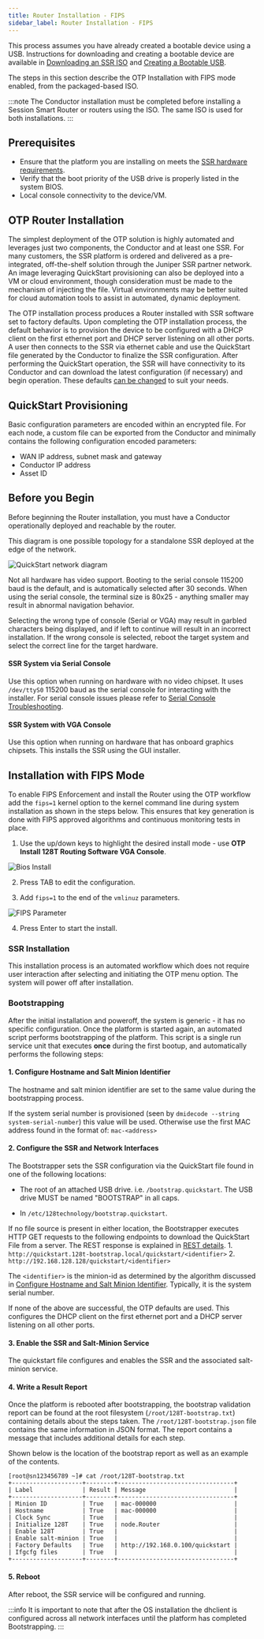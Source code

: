 ```yaml
---
title: Router Installation - FIPS
sidebar_label: Router Installation - FIPS 
--- 
```


This process assumes you have already created a bootable device using a USB. Instructions for downloading and creating a bootable device are available in [Downloading an SSR ISO](intro_downloading_iso.md) and [Creating a Bootable USB](intro_creating_bootable_usb.md).

The steps in this section describe the OTP Installation with FIPS mode enabled, from the packaged-based ISO. 

:::note
The Conductor installation must be completed before installing a Session Smart Router or routers using the ISO. The same ISO is used for both installations.
:::

## Prerequisites

- Ensure that the platform you are installing on meets the [SSR hardware requirements](about_supported_platforms.md#minimum-platform-specifications).
- Verify that the boot priority of the USB drive is properly listed in the system BIOS.
- Local console connectivity to the device/VM. 

## OTP Router Installation

The simplest deployment of the OTP solution is highly automated and leverages just two components, the Conductor and at least one SSR. For many customers, the SSR platform is ordered and delivered as a pre-integrated, off-the-shelf solution through the Juniper SSR partner network. An image leveraging QuickStart provisioning can also be deployed into a VM or cloud environment, though consideration must be made to the mechanism of injecting the file. Virtual environments may be better suited for cloud automation tools to assist in automated, dynamic deployment.

The OTP installation process produces a Router installed with SSR software set to factory defaults. Upon completing the OTP installation process, the default behavior is to provision the device to be configured with a DHCP client on the first ethernet port and DHCP server listening on all other ports. A user then connects to the SSR via ethernet cable and use the QuickStart file generated by the Conductor to finalize the SSR configuration. After performing the QuickStart operation, the SSR will have connectivity to its Conductor and can download the latest configuration (if necessary) and begin operation. These defaults [can be changed](#quickstart-location) to suit your needs.

## QuickStart Provisioning
Basic configuration parameters are encoded within an encrypted file. For each node, a custom file can be exported from the Conductor and minimally contains the following configuration encoded parameters:
- WAN IP address, subnet mask and gateway
- Conductor IP address
- Asset ID

## Before you Begin

Before beginning the Router installation, you must have a Conductor operationally deployed and reachable by the router.

This diagram is one possible topology for a standalone SSR deployed at the edge of the network.

![QuickStart network diagram](/img/intro_ztp_quickstart_network_diagram.png)

Not all hardware has video support. Booting to the serial console 115200 baud is the default, and is automatically selected after 30 seconds. When using the serial console, the terminal size is 80x25 - anything smaller may result in abnormal navigation behavior.

Selecting the wrong type of console (Serial or VGA) may result in garbled characters being displayed, and if left to continue will result in an incorrect installation. If the wrong console is selected, reboot the target system and select the correct line for the target hardware.

#### SSR System via Serial Console

Use this option when running on hardware with no video chipset. It uses `/dev/ttyS0` 115200 baud as the serial console for interacting with the installer. For serial console issues please refer to [Serial Console Troubleshooting](intro_installation_bootable_media.mdx#serial-console-troubleshooting).

#### SSR System with VGA Console

Use this option when running on hardware that has onboard graphics chipsets. This installs the SSR using the GUI installer.

## Installation with FIPS Mode 

To enable FIPS Enforcement and install the Router using the OTP workflow add the `fips=1` kernel option to the kernel command line during system installation as shown in the steps below. This ensures that key generation is done with FIPS approved algorithms and continuous monitoring tests in place.

1. Use the up/down keys to highlight the desired install mode - use **OTP Install 128T Routing Software VGA Console**. 

  ![Bios Install](/img/cc_fips_BIOSinstall_1.png)

2. Press TAB to edit the configuration.

3. Add `fips=1` to the end of the `vmlinuz` parameters.

  ![FIPS Parameter](/img/ccfips_BIOSinstall_2.png)

4. Press Enter to start the install. 

### SSR Installation

This installation process is an automated workflow which does not require user interaction after selecting and initiating the OTP menu option. The system will power off after installation.

### Bootstrapping

After the initial installation and poweroff, the system is generic - it has no specific configuration. Once the platform is started again, an automated script performs bootstrapping of the platform. This script is a single run service unit that executes **once** during the first bootup, and automatically performs the following steps:

#### 1. Configure Hostname and Salt Minion Identifier

The hostname and salt minion identifier are set to the same value during the bootstrapping process.

If the system serial number is provisioned (seen by `dmidecode --string system-serial-number`) this value will be used. Otherwise use the first MAC address found in the format of: `mac-<address>`

#### 2. Configure the SSR and Network Interfaces

The Bootstrapper sets the SSR configuration via the QuickStart file found in one of the following locations:

- The root of an attached USB drive. i.e. `/bootstrap.quickstart`. The USB drive MUST be named "BOOTSTRAP" in all caps.

- In `/etc/128technology/bootstrap.quickstart`.

If no file source is present in either location, the Bootstrapper executes HTTP GET requests to the following endpoints to download the QuickStart File from a server. The REST response is explained in [REST details](#quickstart-file-via-rest).
    1. `http://quickstart.128t-bootstrap.local/quickstart/<identifier>`
    2. `http://192.168.128.128/quickstart/<identifier>`

The `<identifier>` is the minion-id as determined by the algorithm discussed in [Configure Hostname and Salt Minion Identifier](#configure-hostname-and-salt-minion-identifier). Typically, it is the system serial number.

If none of the above are successful, the OTP defaults are used. This configures the DHCP client on the first ethernet port and a DHCP server listening on all other ports.

#### 3. Enable the SSR and Salt-Minion Service

The quickstart file configures and enables the SSR and the associated salt-minion service.

#### 4. Write a Result Report

Once the platform is rebooted after bootstrapping, the bootstrap validation report can be found at the root filesystem (`/root/128T-bootstrap.txt`) containing details about the steps taken. The `/root/128T-bootstrap.json` file contains the same information in JSON format. The report contains a message that includes additional details for each step.

Shown below is the location of the bootstrap report as well as an example of the contents.
```
[root@sn123456789 ~]# cat /root/128T-bootstrap.txt
+--------------------+--------+---------------------------------+
| Label              | Result | Message                         |
+--------------------+--------+---------------------------------+
| Minion ID          | True   | mac-000000                      |
| Hostname           | True   | mac-000000                      |
| Clock Sync         | True   |                                 |
| Initialize 128T    | True   | node.Router                     |
| Enable 128T        | True   |                                 |
| Enable salt-minion | True   |                                 |
| Factory Defaults   | True   | http://192.168.0.100/quickstart |
| Ifgcfg files       | True   |                                 |
+--------------------+--------+---------------------------------+
```

#### 5. Reboot

After reboot, the SSR service will be configured and running.

:::info
It is important to note that after the OS installation the dhclient is configured across all network interfaces until the platform has completed Bootstrapping.
:::


<!---## FIPS Mode

Use this process to install a FIPS-compliant SSR Conductor. 

To enable FIPS Enforcement for SSR software version 6.2.3-14R2, add the `fips=1` kernel option to the kernel command line during system installation as shown in the steps below. This ensures that key generation is done with FIPS approved algorithms and continuous monitoring tests in place.


Use the following procedure to enable FIPS enforcement.

1. Use up/down keys to highlight the desired install mode. 

  ![Bios Install](/img/cc_fips_BIOSinstall_1.png)

2. Press TAB to edit the configuration.

3. Add `fips=1` to the end of the `vmlinuz` parameters.

  ![FIPS Parameter](/img/ccfips_BIOSinstall_2.png)

4. Press Enter to start the install. 

## Router Installation

After the Linux installation completes, the SSR software installation begins. Note that this may take several minutes to complete (approximately 20 minutes). After the installation has completed, the following screen is displayed:

![Installation Complete](/img/intro_installation_bootable_media_install_complete.png)

Select `<Yes>` to shut down the system. Remove the bootable media, then power the system up to complete the installation process. 

### Initial Boot and NMTUI

When the system boots from the `Install 128T Routing Software...` Interactive Installation work flow, the system asks whether to configure initial Linux Networking before the SSR Initializer is started.

![128T NetManager TUI Start](/img/Initializer_Serial0.png)

Selecting `Yes` launches the NMTUI application to perform an initial network interface setup.

![128T NetManager TUI Option](/img/Initializer_Serial1.png)

### Initialize the SSR Node

The SSR Initializer tunes your operating system, prepares the platform to run the SSR software, and creates the bootstrapping files necessary to load the software. The Initializer is launched on first boot.

1. On the SSR Initializer wizard screen, use the space bar to select the **Router** role for the SSR node and press the **Enter** key to select **OK**.

  ![SSR Role](/img/initializer_Serial2a.png)

2. For SSR routers, you will be prompted for the IP address(es) of the conductor. If you have a conductor, enter the administrative IP address and the node will retrieve the configuration from the conductor. If you have only one conductor (i.e., a standalone conductor), leave the field labeled 2nd Conductor Address blank. If you have no conductors, choose **Skip**.
3. When asked _What kind of Router/Conductor node is this?_, select from the following options:

  ![Identify the Node](/img/initializer_Serial3.png)

- **Standalone:** This router has no highly available peer, and is not currently planned for high availability.

- **1st HA Node:** This router is the first node of a high availability pair. You will be prompted to provide the local IP address for this node. The 2nd HA node will contact this node at the address provided to synchronize state. Note: The 1st Node IP address must be reachable by the 2nd HA Node.
  
- **2nd HA Node:** This router is the second node of a high availability pair, where the first node has been initialized. You will be prompted to provide the 1st Node IP address for this 2nd node that will be used to synchronize state. Note: The 2nd Node IP address must be reachable by the 1st HA Node.

4. Enter the following system properties on the **Node Info** screen:

  ![Node Information](/img/initializer_Serial5.png)

  - **Node Name:** The name of the system within your SSR Router or Conductor, for example, _boston_router_. By default this field uses the Linux system's hostname.

  :::note
  Both routers and conductors can consist of one node (for standalone systems) or two nodes (for highly available systems).
    :::
  - **Router/Conductor Name:** The name of the router system as a whole. When referring to a running SSR software instance, it is identifiable by the full name of `nodeName.routerName`; e.g., `boston_router-node1.router`. The full system name is reflected in the PCLI prompt as discussed in the Document Conventions section of this document.

5. On the **Password Setup** screen, create a password for the SSR Admin user. The administrator password must be at least 8 characters long, contain at least 1 uppercase letter, at least 1 lowercase letter, at least 1 number, cannot contain the username in any form, and cannot repeat characters more than 3 times. This operation is only performed on the standalone or first node in the HA peer.
  :::note
  Resetting a password requires entering the old password. If a password is lost or forgotten and the account is inaccessible, the account cannot be recovered. Please keep password records accessible and secure. 
  :::

  ![Password Setup](/img/initializer_Serial6.png)

6. Press the **Enter** key to select **OK**. The Initializer performs a hardware compatibility check. The compatibility check may fail due to warnings or failure notices, which are displayed in the output script. If no failures are present, you can choose to continue with the installation even if multiple warnings exist. For information on why a specific test may have failed or generated a warning, contact Juniper Technical Support.

7. When prompted, select Yes to start the SSR.

  ![Initializer Complete](/img/initializer_complete.png)

  :::note
  A system reboot is required.
  :::---->

